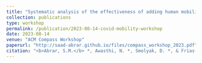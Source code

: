 ```yaml
---
title: "Systematic analysis of the effectiveness of adding human mobility data to COVID-19 case prediction linear models"
collection: publications
type: workshop
permalink: /publication/2023-08-14-covid-mobility-workshop
date: 2023-08-14
venue: "ACM Compass Workshop"
paperurl: "http://saad-abrar.github.io/files/compass_workshop_2023.pdf"
citation: "<b>Abrar, S.M.</b> *, Awasthi, N. *, Smolyak, D. *, & Frias-Martinez, V. Systematic analysis of the effectiveness of adding human mobility data to COVID-19 case prediction linear models. ACM Compass 2023."
---
```


